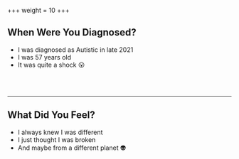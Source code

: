 +++
weight = 10
+++

## When Were You Diagnosed?

- I was diagnosed as Autistic in late 2021
- I was 57 years old
- It was quite a shock 😮

<br>
<br>


---

## What Did You Feel?

- I always knew I was different
- I just thought I was broken
- And maybe from a different planet 👽
